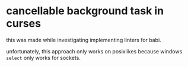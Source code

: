 cancellable background task in curses
=====================================

this was made while investigating implementing linters for babi.

unfortunately, this approach only works on posixlikes because windows
`select` only works for sockets.
